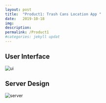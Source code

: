```yaml
---
layout: post
title:  "Product1: Trash Cans Location App "
date:   2019-10-18
img:
description:
permalink: /Product1
#categories: jekyll updat
---
```

## User Interface
![ui](https://advds71x.github.io/DataSprint/img/demo1-ui.png)



## Server Design
![server](https://advds71x.github.io/DataSprint/img/demo1-server.png)
